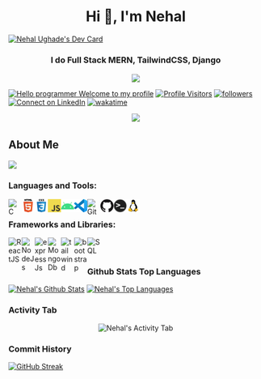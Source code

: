 
<h1 align="center">Hi 👋, I'm Nehal</h1>
<a href="https://app.daily.dev/LazySpyFTW"><img src="https://api.daily.dev/devcards/7b33572d8f11403981aef396b3968cc0.png?r=9pa" width="400" alt="Nehal Ughade's Dev Card"/></a>
<h3 align="center">I do Full Stack MERN, TailwindCSS, Django</h3>
</p>


<p align="center">
<img align="center" src="https://imgur.com/RtBr1k4.gif"/>
  </p>
<p align="center">





[![Hello programmer Welcome to my profile](https://img.shields.io/badge/Hello,Programmer!-Welcome-orange.svg?style=flat&logo=github)](https://github.com/CoderNehal) 
[![Profile Visitors](https://visitor-badge.glitch.me/badge?page_id=CoderNehal.profileviews-badge)](https://github.com/CoderNehal) 
[![followers](https://img.shields.io/github/followers/CoderNehal?style=social)](https://github.com/CoderNehal?tab=followers) 
[![Connect on LinkedIn](https://img.shields.io/badge/--linkedin?label=LinkedIn&logo=LinkedIn&style=social)](https://www.linkedin.com/in/nehal-u-909114220/) 
[![wakatime](https://wakatime.com/badge/user/10869e8e-4826-4aa8-9098-22de6fd68328.svg)](https://wakatime.com/@10869e8e-4826-4aa8-9098-22de6fd68328)

<p align="center">
  <a href="https://github.com/ryo-ma/github-profile-trophy" target="_blank">
    <img src="https://github-profile-trophy.vercel.app/?username=CoderNehal&column=8&margin-w=15&margin-h=15&no-bg=true&no-frame=true&theme=juicyfresh"/>
  </a>
</p> 
 
 
## About Me
<p> <img align="center" src="https://github-profile-summary-cards.vercel.app/api/cards/profile-details?username=CoderNehal&theme=dracula" /> </p>



### Languages and Tools:

  
<img align="left" alt="C" width="26px" src="https://img.icons8.com/color/344/c-plus-plus-logo.png" />
<img align="left" alt="HTML5" width="26px" src="https://raw.githubusercontent.com/github/explore/80688e429a7d4ef2fca1e82350fe8e3517d3494d/topics/html/html.png" />
<img align="left" alt="CSS3" width="26px" src="https://raw.githubusercontent.com/github/explore/80688e429a7d4ef2fca1e82350fe8e3517d3494d/topics/css/css.png" />
<img align="left" alt="Javascript" width="26px" src="https://raw.githubusercontent.com/github/explore/80688e429a7d4ef2fca1e82350fe8e3517d3494d/topics/javascript/javascript.png">
<img align="left" alt="Android" width="26px" src="https://raw.githubusercontent.com/github/explore/80688e429a7d4ef2fca1e82350fe8e3517d3494d/topics/android/android.png" />
<img align="left" alt="Visual Studio Code" width="26px" src="https://raw.githubusercontent.com/github/explore/80688e429a7d4ef2fca1e82350fe8e3517d3494d/topics/visual-studio-code/visual-studio-code.png" />
<img align="left" alt="Git" width="26px" src="https://img.icons8.com/color/48/000000/git.png" />
<img align="left" alt="GitHub" width="26px" src="https://raw.githubusercontent.com/github/explore/78df643247d429f6cc873026c0622819ad797942/topics/github/github.png" />
<img align="left" alt="Terminal" width="26px" src="https://raw.githubusercontent.com/github/explore/d92924b1d925bb134e308bd29c9de6c302ed3beb/topics/terminal/terminal.png" />
<img align="left" alt="Linux" width="26px" src="https://raw.githubusercontent.com/github/explore/80688e429a7d4ef2fca1e82350fe8e3517d3494d/topics/linux/linux.png">

 <br />  

### Frameworks and Libraries:
<img align="left" alt="ReactJS" width="26px" src="https://img.icons8.com/color/344/react-native.png">  

<img align="left" alt="NodeJs" width="26px" src="https://img.icons8.com/fluency/344/node-js.png">  
<img align="left" alt="expressJs" width="26px" src="https://img.icons8.com/office/344/express-js.png"> 
<img align="left" alt="MongoDb" width="26px" src="https://img.icons8.com/color/344/mongodb.png">  
<img align="left" alt="tailwind" width="26px" src="https://img.icons8.com/color/72/tailwind_css.png">  
<img align="left" alt="bootstrap" width="26px" src="https://img.icons8.com/color/344/bootstrap.png">  
<img align="left" alt="SQL" width="32px" src="https://img.icons8.com/color/344/mysql-logo.png">  
 
  
<br />
<br />



### Github Stats Top Languages
<a href="https://github-readme-stats.vercel.app/api?username=CoderNehal&show_icons=true&count_private=true&theme=react&hide_border=true&bg_color=0D1117"><img alt="Nehal's Github Stats" src="https://github-readme-stats.vercel.app/api?username=CoderNehal&show_icons=true&count_private=true&theme=react&hide_border=true&bg_color=0D1117" /></a>
  <a href="https://github-readme-stats.vercel.app/api/top-langs/?username=CoderNehal&langs_count=8&layout=compact&theme=react&hide_border=true&bg_color=0D1117"><img alt="Nehal's Top Languages" src="https://github-readme-stats.vercel.app/api/top-langs/?username=CoderNehal&langs_count=8&layout=compact&theme=react&hide_border=true&bg_color=0D1117" /></a>
 

### Activity Tab
<p align="center"> <img alt="Nehal's Activity Tab" src="https://activity-graph.herokuapp.com/graph?username=CoderNehal&theme=xcode" /></p>

### Commit History

[![GitHub Streak](http://github-readme-streak-stats.herokuapp.com?user=CoderNehal&theme=dark&hide_border=true)](http://github-readme-streak-stats.herokuapp.com/?user=CoderNehal&theme=dark&hide_border=true)



[website]: https://CoderNehal.github.io/
[facebook]: https://www.facebook.com/nehal.ughade.5

[youtube]: https://www.youtube.com/channel/UCu_QAeLDvwr9PCOa_qjocFw
[instagram]: https://www.instagram.com/nehal.jsx/
[linkedin]: https://www.linkedin.com/in/nehal-u-909114220/
